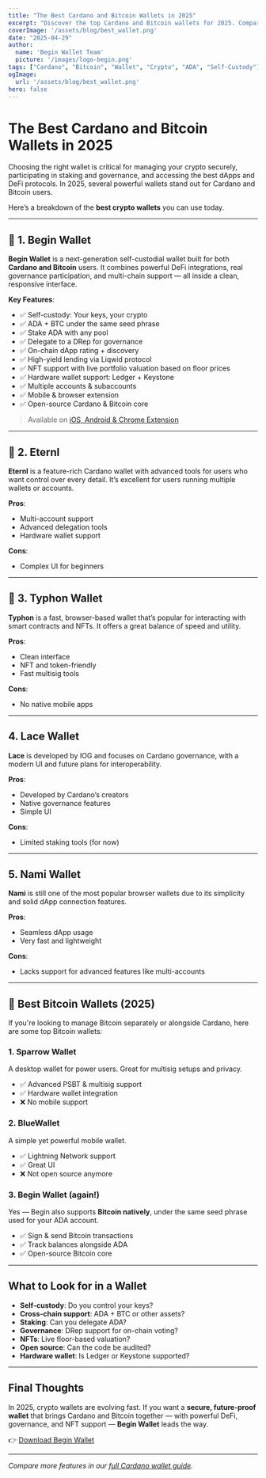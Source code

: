 ```yaml
---
title: "The Best Cardano and Bitcoin Wallets in 2025"
excerpt: "Discover the top Cardano and Bitcoin wallets for 2025. Compare features, security, staking, and more to find the best wallet for your crypto journey."
coverImage: '/assets/blog/best_wallet.png'
date: "2025-04-29"
author:
  name: 'Begin Wallet Team'
  picture: '/images/logo-begin.png'
tags: ["Cardano", "Bitcoin", "Wallet", "Crypto", "ADA", "Self-Custody"]
ogImage:
  url: '/assets/blog/best_wallet.png'
hero: false
---
```


# The Best Cardano and Bitcoin Wallets in 2025

Choosing the right wallet is critical for managing your crypto securely, participating in staking and governance, and accessing the best dApps and DeFi protocols. In 2025, several powerful wallets stand out for Cardano and Bitcoin users.

Here’s a breakdown of the **best crypto wallets** you can use today.

---

## 🥇 1. Begin Wallet

**Begin Wallet** is a next-generation self-custodial wallet built for both **Cardano and Bitcoin** users. It combines powerful DeFi integrations, real governance participation, and multi-chain support — all inside a clean, responsive interface.

**Key Features**:
- ✅ Self-custody: Your keys, your crypto
- ✅ ADA + BTC under the same seed phrase
- ✅ Stake ADA with any pool
- ✅ Delegate to a DRep for governance
- ✅ On-chain dApp rating + discovery
- ✅ High-yield lending via Liqwid protocol
- ✅ NFT support with live portfolio valuation based on floor prices
- ✅ Hardware wallet support: Ledger + Keystone
- ✅ Multiple accounts & subaccounts
- ✅ Mobile & browser extension
- ✅ Open-source Cardano & Bitcoin core

> Available on [iOS, Android & Chrome Extension](https://begin.is/#download)

---

## 🥈 2. Eternl

**Eternl** is a feature-rich Cardano wallet with advanced tools for users who want control over every detail. It’s excellent for users running multiple wallets or accounts.

**Pros**:
- Multi-account support
- Advanced delegation tools
- Hardware wallet support

**Cons**:
- Complex UI for beginners

---

## 🥉 3. Typhon Wallet

**Typhon** is a fast, browser-based wallet that’s popular for interacting with smart contracts and NFTs. It offers a great balance of speed and utility.

**Pros**:
- Clean interface
- NFT and token-friendly
- Fast multisig tools

**Cons**:
- No native mobile apps

---

## 4. Lace Wallet

**Lace** is developed by IOG and focuses on Cardano governance, with a modern UI and future plans for interoperability.

**Pros**:
- Developed by Cardano’s creators
- Native governance features
- Simple UI

**Cons**:
- Limited staking tools (for now)

---

## 5. Nami Wallet

**Nami** is still one of the most popular browser wallets due to its simplicity and solid dApp connection features.

**Pros**:
- Seamless dApp usage
- Very fast and lightweight

**Cons**:
- Lacks support for advanced features like multi-accounts

---

## 🔐 Best Bitcoin Wallets (2025)

If you're looking to manage Bitcoin separately or alongside Cardano, here are some top Bitcoin wallets:

### 1. Sparrow Wallet
A desktop wallet for power users. Great for multisig setups and privacy.

- ✅ Advanced PSBT & multisig support
- ✅ Hardware wallet integration
- ❌ No mobile support

### 2. BlueWallet
A simple yet powerful mobile wallet.

- ✅ Lightning Network support
- ✅ Great UI
- ❌ Not open source anymore

### 3. Begin Wallet (again!)
Yes — Begin also supports **Bitcoin natively**, under the same seed phrase used for your ADA account.

- ✅ Sign & send Bitcoin transactions
- ✅ Track balances alongside ADA
- ✅ Open-source Bitcoin core

---

## What to Look for in a Wallet

- **Self-custody**: Do you control your keys?
- **Cross-chain support**: ADA + BTC or other assets?
- **Staking**: Can you delegate ADA?
- **Governance**: DRep support for on-chain voting?
- **NFTs**: Live floor-based valuation?
- **Open source**: Can the code be audited?
- **Hardware wallet**: Is Ledger or Keystone supported?

---

## Final Thoughts

In 2025, crypto wallets are evolving fast. If you want a **secure, future-proof wallet** that brings Cardano and Bitcoin together — with powerful DeFi, governance, and NFT support — **Begin Wallet** leads the way.

👉 [Download Begin Wallet](https://begin.is/#download)

---

_Compare more features in our [full Cardano wallet guide](/cardano-wallet)._
